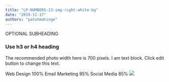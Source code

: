 ```yaml
---
title: "LP-NUMBERS-13-img-right-white-bg"
date: "2019-11-17"
authors: "patohmahinge"
---
```


OPTIONAL SUBHEADING

### Use h3 or h4 heading

The recommended photo width here is 700 pixels. I am text block. Click edit button to change this text.

Web Design 100% Email Marketing 95% Social Media 85% ![](images/placeholder-700x450.jpg)
